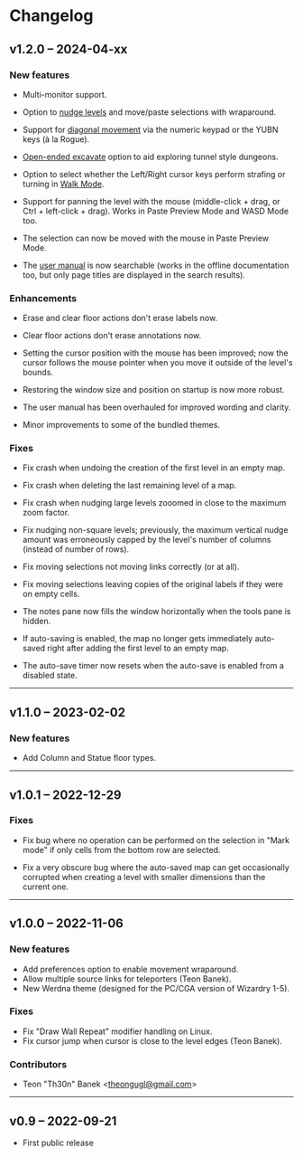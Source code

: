 # Changelog

## v1.2.0 – 2024-04-xx

### New features

- Multi-monitor support.

- Option to [nudge levels](https://gridmonger.johnnovak.net/manual/advanced-editing.html#nudge-level)
  and move/paste selections with wraparound.

- Support for [diagonal movement](https://gridmonger.johnnovak.net/manual/moving-around.html#diagonal-movement)
  via the numeric keypad or the YUBN keys (à la Rogue).

- [Open-ended excavate](https://gridmonger.johnnovak.net/manual/basic-editing.html#open-ended-excavate)
  option to aid exploring tunnel style dungeons.

- Option to select whether the Left/Right cursor keys perform strafing or
  turning in [Walk Mode](https://gridmonger.johnnovak.net/manual/moving-around.html#walk-mode).

- Support for panning the level with the mouse (middle-click + drag, or
  Ctrl + left-click + drag). Works in Paste Preview Mode and WASD Mode too.

- The selection can now be moved with the mouse in Paste Preview Mode.

- The [user manual](https://gridmonger.johnnovak.net/manual/contents.html) is
  now searchable (works in the offline documentation too, but only page titles
  are displayed in the search results).


### Enhancements

- Erase and clear floor actions don't erase labels now.

- Clear floor actions don't erase annotations now.

- Setting the cursor position with the mouse has been improved; now the cursor
  follows the mouse pointer when you move it outside of the level's bounds.

- Restoring the window size and position on startup is now more robust.

- The user manual has been overhauled for improved wording and clarity.

- Minor improvements to some of the bundled themes.


### Fixes

- Fix crash when undoing the creation of the first level in an empty map.

- Fix crash when deleting the last remaining level of a map.

- Fix crash when nudging large levels zooomed in close to the maximum zoom
  factor.

- Fix nudging non-square levels; previously, the maximum vertical nudge amount
  was erroneously capped by the level's number of columns (instead of number
  of rows).

- Fix moving selections not moving links correctly (or at all).

- Fix moving selections leaving copies of the original labels if they were on
  empty cells.

- The notes pane now fills the window horizontally when the tools pane is
  hidden.

- If auto-saving is enabled, the map no longer gets immediately auto-saved
  right after adding the first level to an empty map.

- The auto-save timer now resets when the auto-save is enabled from a disabled
  state.


---

## v1.1.0 – 2023-02-02

### New features

- Add Column and Statue floor types.


---

## v1.0.1 – 2022-12-29

### Fixes

- Fix bug where no operation can be performed on the selection in "Mark mode"
  if only cells from the bottom row are selected.

- Fix a very obscure bug where the auto-saved map can get occasionally
  corrupted when creating a level with smaller dimensions than the current
  one.


---

## v1.0.0 – 2022-11-06

### New features

- Add preferences option to enable movement wraparound.
- Allow multiple source links for teleporters (Teon Banek).
- New Werdna theme (designed for the PC/CGA version of Wizardry 1-5).

### Fixes

- Fix "Draw Wall Repeat" modifier handling on Linux.
- Fix cursor jump when cursor is close to the level edges (Teon Banek).

### Contributors

- Teon "Th30n" Banek <<theongugl@gmail.com>>


---

## v0.9 – 2022-09-21

- First public release

